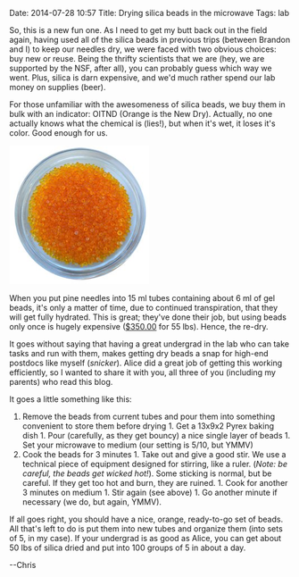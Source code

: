 Date: 2014-07-28 10:57
Title: Drying silica beads in the microwave
Tags: lab

So, this is a new fun one. As I need to get my butt back out in the
field again, having used all of the silica beads in previous trips
(between Brandon and I) to keep our needles dry, we were faced with
two obvious choices: buy new or reuse. Being the thrifty scientists
that we are (hey, we are supported by the NSF, after all), you can
probably guess which way we went. Plus, silica is darn expensive, and
we'd much rather spend our lab money on supplies (beer).

For those unfamiliar with the awesomeness of silica beads, we buy them
in bulk with an indicator: OITND (Orange is the New Dry). Actually, no
one actually knows what the chemical is (lies!), but when it's wet, it
loses it's color. Good enough for us.

<img src="/images/silica_bulk.jpg">

When you put pine needles into 15 ml tubes containing about 6 ml of
gel beads, it's only a matter of time, due to continued transpiration,
that they will get fully hydrated. This is great; they've done their
job, but using beads only once is hugely expensive
([$350.00](http://www.amazon.com/55LBS-Orange-Moisture-Indicating-Silica/dp/B00656VZO8)
for 55 lbs). Hence, the re-dry.

It goes without saying that having a great undergrad in the lab who
can take tasks and run with them, makes getting dry beads a snap for
high-end postdocs like myself (*snicker*). Alice did a great job of
getting this working efficiently, so I wanted to share it with you,
all three of you (including my parents) who read this blog.

It goes a little something like this:

1. Remove the beads from current tubes and pour them into something
convenient to store them before drying 1. Get a 13x9x2 Pyrex baking
dish 1. Pour (carefully, as they get bouncy) a nice single layer of
beads 1. Set your microwave to medium (our setting is 5/10, but YMMV)
1. Cook the beads for 3 minutes 1. Take out and give a good stir.  We
use a technical piece of equipment designed for stirring, like a
ruler. (*Note: be careful, the beads get wicked hot!*). Some sticking
is normal, but be careful. If they get too hot and burn, they are
ruined.  1. Cook for another 3 minutes on medium 1. Stir again (see
above) 1. Go another minute if necessary (we do, but again, YMMV).

If all goes right, you should have a nice, orange, ready-to-go set of
beads.  All that's left to do is put them into new tubes and organize
them (into sets of 5, in my case). If your undergrad is as good as
Alice, you can get about 50 lbs of silica dried and put into 100
groups of 5 in about a day.

--Chris
